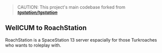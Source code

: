> CAUTION: This project's main codebase forked from ***[tgstation/tgstation](https://github.com/tgstation/tgstation)***



## Well**CUM** to RoachStation
RoachStation is a SpaceStation 13 server espacially for those Turkroaches who wants to roleplay with.

